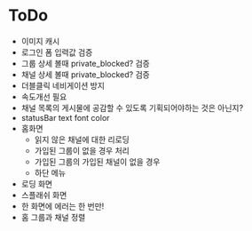 # ToDo

* 이미지 캐시
* 로그인 폼 입력값 검증
* 그룹 상세 볼때 private_blocked? 검증
* 채널 상세 볼때 private_blocked? 검증
* 더블클릭 네비게이션 방지
* 속도개선 필요
* 채널 목록의 게시물에 공감할 수 있도록 기획되어야하는 것은 아닌지?
* statusBar text font color
* 홈화면
  * 읽지 않은 채널에 대한 리로딩
  * 가입된 그룹이 없을 경우 처리
  * 가입된 그룹의 가입된 채널이 없을 경우
  * 하단 메뉴
* 로딩 화면
* 스플래쉬 화면
* 한 화면에 에러는 한 번만!
* 홈 그룹과 채널 정렬
